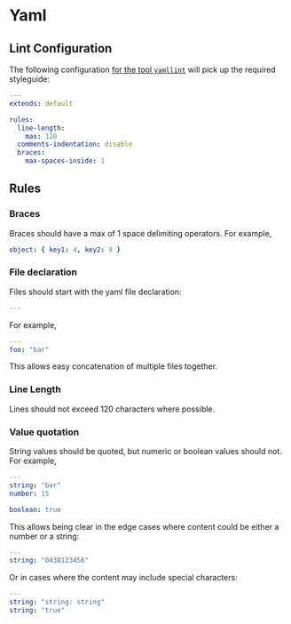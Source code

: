 # Yaml

## Lint Configuration

The following configuration [for the tool `yamllint`](https://github.com/adrienverge/yamllint) will pick up the required styleguide:

```yaml
---
extends: default

rules:
  line-length:
    max: 120
  comments-indentation: disable
  braces:
    max-spaces-inside: 1
```

## Rules

### Braces

Braces should have a max of 1 space delimiting operators. For example, 

```yaml
object: { key1: 4, key2: 8 }
```

### File declaration

Files should start with the yaml file declaration:

```yaml
---
```

For example,

```yaml
---
foo: "bar"
```

This allows easy concatenation of multiple files together.

### Line Length

Lines should not exceed 120 characters where possible.

### Value quotation

String values should be quoted, but numeric or boolean values should not. For example,

```yaml
---
string: "bar"
number: 15

boolean: true
```

This allows being clear in the edge cases where content could be either a number or a string:

```yaml
---
string: "0438123456"
```

Or in cases where the content may include special characters:

```yaml
---
string: "string: string"
string: "true"
```
